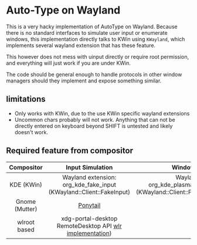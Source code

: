 # Auto-Type on Wayland

This is a very hacky implementation of AutoType on Wayland.
Because there is no standard interfaces to simulate user input or enumerate windows,
this implementation directly talks to KWin using `KWayland`, which implements several
wayland extension that has these feature.

This however does not mess with uinput directly or require root permission,
and everything will just work if you are under KWin.

The code should be general enough to handle protocols in other window managers should
they implement and expose something similar.


## limitations

* Only works with KWin, due to the use KWin specific wayland extensions
* Uncommon chars probably will not work. Anything that can not be directly entered on
keyboard beyond SHIFT is untested and likely doesn't work.

## Required feature from compositor

| Compositor | Input Simulation | Window enumeration |
| :--------: | :--------------: | :----------------: |
| KDE (KWin) | Wayland extension: org_kde_fake_input (KWayland::Client::FakeInput) | Wayland extension: org_kde_plasma_window_management (KWayland::Client::PlasmaWindowManagement) |
| Gnome (Mutter) | [Ponytail](https://gitlab.gnome.org/ofourdan/gnome-ponytail-daemon) | ? |
| wlroot based | xdg-portal-desktop RemoteDesktop API [wlr implementation](https://github.com/emersion/xdg-desktop-portal-wlr)) | ? |
